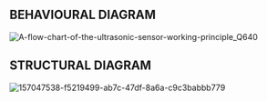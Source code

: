 ## BEHAVIOURAL DIAGRAM
![A-flow-chart-of-the-ultrasonic-sensor-working-principle_Q640](https://user-images.githubusercontent.com/101038850/164481850-325b35ae-d62a-4c57-87a3-6d574dade124.jpg)
## STRUCTURAL DIAGRAM
![157047538-f5219499-ab7c-47df-8a6a-c9c3babbb779](https://user-images.githubusercontent.com/101038850/164482022-17b2cb2b-5a0c-47e2-9a8d-f331e87d0021.jpg)
